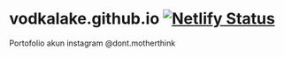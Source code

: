 # vodkalake.github.io [![Netlify Status](https://api.netlify.com/api/v1/badges/cf9d041b-1512-4232-a085-cdaa7c26c19b/deploy-status)](https://app.netlify.com/sites/dontmotherthink/deploys)
Portofolio akun instagram @dont.motherthink
